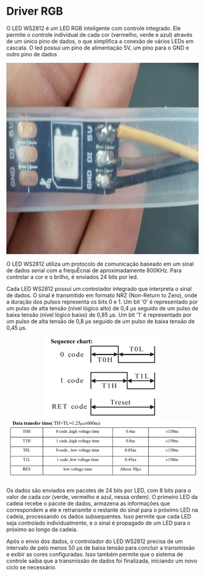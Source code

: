 # Driver RGB


O LED WS2812 é um LED RGB inteligente com controle integrado. Ele permite o controle individual de cada cor (vermelho, verde e azul) através de um único pino de dados, o que simplifica a conexão de vários LEDs em cascata. O led possui um pino de alimentação 5V, um pino para o GND e outro pino de dados

<p align="center">
    <img height="500" src="imagens/led.jpg">
</p>

O LED WS2812 utiliza um protocolo de comunicação baseado em um sinal de dados serial com a frequÊcnai de aproximadamente 800KHz. Para controlar a cor e o brilho, é enviados 24 bits por led.

Cada LED WS2812 possui um controlador integrado que interpreta o sinal de dados. O sinal é transmitido em formato NRZ (Non-Return to Zero), onde a duração dos pulsos representa os bits 0 e 1. Um bit '0' é representado por um pulso de alta tensão (nível lógico alto) de 0,4 µs seguido de um pulso de baixa tensão (nível lógico baixo) de 0,85 µs. Um bit '1' é representado por um pulso de alta tensão de 0,8 µs seguido de um pulso de baixa tensão de 0,45 µs.

<p align="center">
    <img src="imagens/comunicação_nrz.jpg">
    <img src="imagens/tempos_nrz.jpg">
</p>

Os dados são enviados em pacotes de 24 bits por LED, com 8 bits para o valor de cada cor (verde, vermelho e azul, nessa ordem). O primeiro LED da cadeia recebe o pacote de dados, armazena as informações que correspondem a ele e retransmite o restante do sinal para o próximo LED na cadeia, processando os dados subsequentes. Isso permite que cada LED seja controlado individualmente, e o sinal é propagado de um LED para o próximo ao longo da cadeia.

Após o envio dos dados, o controlador do LED WS2812 precisa de um intervalo de pelo menos 50 µs de baixa tensão para concluir a transmissão e exibir as cores configuradas. Isso também permite que o sistema de controle saiba que a transmissão de dados foi finalizada, iniciando um novo ciclo se necessário.

